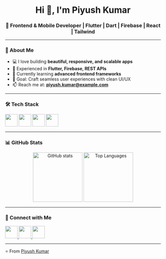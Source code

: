 <h1 align="center">Hi 👋, I'm Piyush Kumar</h1>
<h3 align="center">🚀 Frontend & Mobile Developer | Flutter | Dart | Firebase | React | Tailwind</h3>

---

### 🌟 About Me  
- 💻 I love building **beautiful, responsive, and scalable apps**  
- 🚀 Experienced in **Flutter, Firebase, REST APIs**  
- 🌱 Currently learning **advanced frontend frameworks**  
- 🎯 Goal: Craft seamless user experiences with clean UI/UX  
- 📫 Reach me at: **[piyush.kumar@example.com](mailto:piyush.kumar@example.com)**  

---

### 🛠️ Tech Stack  
<p align="left">
  <!-- Languages -->
  <img src="https://skillicons.dev/icons?i=dart,js,html,css" height="40"/>
  <!-- Frameworks -->
  <img src="https://skillicons.dev/icons?i=flutter,react,tailwind" height="40"/>
  <!-- Backend/DB -->
  <img src="https://skillicons.dev/icons?i=firebase" height="40"/>
  <!-- Tools -->
  <img src="https://skillicons.dev/icons?i=git,github,vscode,androidstudio" height="40"/>
</p>

---

### 📊 GitHub Stats  
<p align="center">
  <img src="https://github-readme-stats.vercel.app/api?username=yourusername&show_icons=true&theme=tokyonight" alt="GitHub stats" height="160"/>
  <img src="https://github-readme-stats.vercel.app/api/top-langs/?username=yourusername&layout=compact&theme=tokyonight" alt="Top Languages" height="160"/>
</p>

---

### 🔗 Connect with Me  
<p align="left">
  <a href="https://linkedin.com/in/yourprofile" target="_blank">
    <img src="https://skillicons.dev/icons?i=linkedin" height="40"/>
  </a>
  <a href="mailto:piyush.kumar@example.com">
    <img src="https://skillicons.dev/icons?i=gmail" height="40"/>
  </a>
  <a href="https://twitter.com/yourprofile" target="_blank">
    <img src="https://skillicons.dev/icons?i=twitter" height="40"/>
  </a>
</p>

---

⭐️ From [Piyush Kumar](https://github.com/yourusername)
